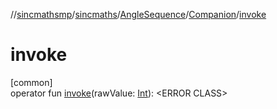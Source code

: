 //[sincmathsmp](../../../../index.md)/[sincmaths](../../index.md)/[AngleSequence](../index.md)/[Companion](index.md)/[invoke](invoke.md)

# invoke

[common]\
operator fun [invoke](invoke.md)(rawValue: [Int](https://kotlinlang.org/api/latest/jvm/stdlib/kotlin/-int/index.html)): &lt;ERROR CLASS&gt;
